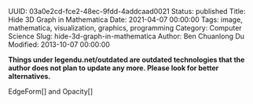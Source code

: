UUID: 03a0e2cd-fce2-48ec-9fdd-4addcaad0021
Status: published
Title: Hide 3D Graph in Mathematica
Date: 2021-04-07 00:00:00
Tags: image, mathematica, visualization, graphics, programming
Category: Computer Science
Slug: hide-3d-graph-in-mathematica
Author: Ben Chuanlong Du
Modified: 2013-10-07 00:00:00

**Things under legendu.net/outdated are outdated technologies that the author does not plan to update any more. Please look for better alternatives.**

 
EdgeForm[] and Opacity[]

